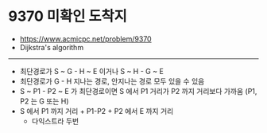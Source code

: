 # 9370 미확인 도착지

- https://www.acmicpc.net/problem/9370
- Dijkstra's algorithm
---
- 최단경로가 S ~ G - H ~ E 이거나 S ~ H - G ~ E
- 최단경로가 G - H 지나는 경로, 안지나는 경로 모두 있을 수 있음
- S ~ P1 - P2 ~ E 가 최단경로이면 S 에서 P1 거리가 P2 까지 거리보다 가까움 (P1, P2 는 G 또는 H)
- S 에서 P1 까지 거리 + P1-P2 + P2 에서 E 까지 거리
    - 다익스트라 두번